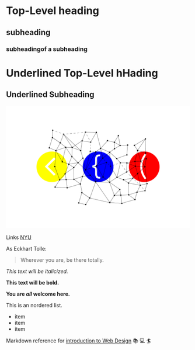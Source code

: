 # Top-Level heading
## subheading
### subheadingof a subheading

Underlined Top-Level hHading
==================================

Underlined Subheading
------------------------

![network breackets illustration](network-brackets.png)

Links
[NYU](https://www.nyu.edu)

As Eckhart Tolle:
> Wherever you are, be there totally.

*This text will be italicized.*

**This text will be bold.**

**You are _all_ welcome here.**

This is an nordered list.
- item
- item
- item

Markdown reference for [introduction to Web Design](https://www.nyu.edu) :books: :computer: :surfer: